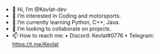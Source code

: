 - 👋 Hi, I’m @Kevlat-dev
- 👀 I’m interested in Coding and motorsports.
- 🌱 I’m currently learning Python, C++, Java.
- 💞️ I’m looking to collaborate on projects.
- 📫 How to reach me: 
• Discord: Kevlat#0776
• Telegram: https://t.me/Kevlat 

<!---
Kevlat-dev/Kevlat-dev is a ✨ special ✨ repository because its `README.md` (this file) appears on your GitHub profile.
You can click the Preview link to take a look at your changes.
--->
